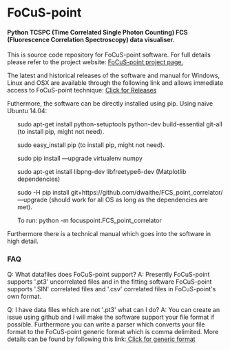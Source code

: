 
<html>
<head>
</head>
<body>
<H1>FoCuS-point</H1>

<H4>Python TCSPC (Time Correlated Single Photon Counting) FCS (Fluorescence Correlation Spectroscopy)  data visualiser. </H4>

<p>This is source code repository for FoCuS-point software. For full details please refer to the project website: <a href="http://dwaithe.github.io/FCS_point_correlator/">FoCuS-point project page.</a><p>

<p> The latest and historical releases of the software and manual for Windows, Linux and OSX are available through the following link and allows immediate access to FoCuS-point technique: <a href ="https://github.com/dwaithe/FCS_point_correlator/releases/">Click for Releases</a></p>
<p> Futhermore, the software can be directly installed using pip. Using naive Ubuntu 14.04:
<ol> sudo apt-get install python-setuptools python-dev build-essential git-all (to install pip, might not need).</ol>
<ol> sudo easy_install pip (to install pip, might not need).</ol>
<ol> sudo pip install —upgrade virtualenv numpy</ol>
<ol> sudo apt-get install libpng-dev libfreetype6-dev (Matplotlib dependencies)</ol>
<ol> sudo -H pip install git+https://github.com/dwaithe/FCS_point_correlator/ —upgrade (should work for all OS as long as the dependencies are met).</ol>
<ol> To run: python -m focuspoint.FCS_point_correlator</ol>
<p>Furthermore there is a technical manual which goes into the software in high detail.</p>


<h3>FAQ</h3>
<p>Q: What datafiles does FoCuS-point support? A: Presently FoCuS-point supports '.pt3' uncorrelated files and in the fitting software FoCuS-point supports '.SIN' correlated files and '.csv' correlated files in FoCuS-point's own format.
<p>Q: I have data files which are not '.pt3' what can I do?  A: You can create an issue using github and I will make the software support your file format if possible. Furthermore you can write a parser which converts your file format to the FoCuS-point generic format which is comma delimited. More details can be found by following this link:<a href ="http://sara.molbiol.ox.ac.uk/dwaithe/download_page.html#FoCuS-generic"> Click for generic format</a></p>

</body>
</html>